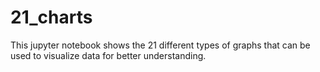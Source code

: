 # 21_charts
This jupyter notebook shows the 21 different types of graphs that can be used to visualize data for better understanding.
